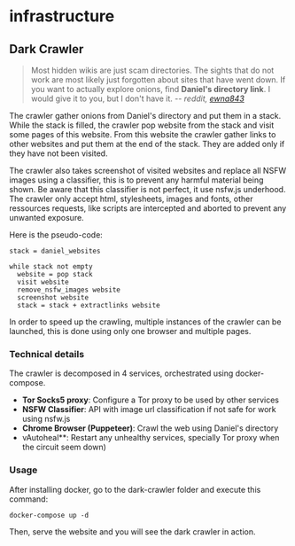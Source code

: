 # infrastructure

## Dark Crawler

> Most hidden wikis are just scam directories. The sights that do not work are most likely just forgotten about sites that have went down. If you want to actually explore onions, find **Daniel's directory link**. I would give it to you, but I don't have it.
> -- <cite>reddit, [ewna843](https://www.reddit.com/r/TOR/comments/cp59a5/is_there_any_way_to_make_more_of_the_hidden_wiki/ewna843/)</cite>

The crawler gather onions from Daniel's directory and put them in a stack.
While the stack is filled, the crawler pop website from the stack and visit some pages of this website. 
From this website the crawler gather links to other websites and put them at the end of the stack. They are added only if they have not been visited.

The crawler also takes screenshot of visited websites and replace all NSFW images using a classifier, this is to prevent any harmful material being shown. Be aware that this classifier is not perfect, it use nsfw.js underhood.
The crawler only accept html, stylesheets, images and fonts, other ressources requests, like scripts are intercepted and aborted to prevent any unwanted exposure.

Here is the pseudo-code:

```
stack = daniel_websites

while stack not empty
  website = pop stack
  visit website
  remove_nsfw_images website
  screenshot website
  stack = stack + extractlinks website
```

In order to speed up the crawling, multiple instances of the crawler can be launched, this is done using only one browser and multiple pages. 

### Technical details

The crawler is decomposed in 4 services, orchestrated using docker-compose.
- **Tor Socks5 proxy**: Configure a Tor proxy to be used by other services
- **NSFW Classifier**: API with image url classification if not safe for work using nsfw.js
- **Chrome Browser (Puppeteer)**: Crawl the web using Daniel's directory
- vAutoheal**: Restart any unhealthy services, specially Tor proxy when the circuit seem down)

### Usage

After installing docker, go to the dark-crawler folder and execute this command:

```
docker-compose up -d
```

Then, serve the website and you will see the dark crawler in action.
